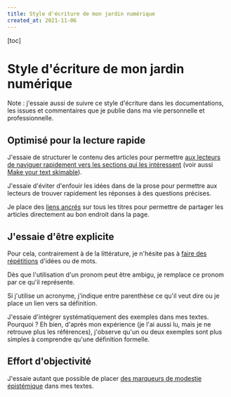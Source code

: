 ```yaml
---
title: Style d'écriture de mon jardin numérique
created_at: 2021-11-06
---
```


[toc]

# Style d'écriture de mon jardin numérique

Note : j'essaie aussi de suivre ce style d'écriture dans les documentations,
les issues et commentaires que je publie dans ma vie personnelle et
professionnelle.

## Optimisé pour la lecture rapide

J'essaie de structurer le contenu des articles pour permettre [aux lecteurs de naviguer rapidement vers les sections qui
les intéressent](https://www.writethedocs.org/guide/writing/docs-principles/#skimmable) (voir aussi [Make your text skimable](https://www.heinrichhartmann.com/posts/writing/#make-your-text-skimable)).

J'essaie d'éviter d'enfouir les idées dans de la prose pour permettre aux lecteurs de trouver rapidement les réponses à
des questions précises.

Je place des [liens ancrés](https://fr.wikipedia.org/wiki/Hyperlien#Types_de_liens) sur tous les titres pour permettre
de partager les articles directement au bon endroit dans la page.

## J'essaie d'être explicite

Pour cela, contrairement à de la littérature, je n'hésite pas à [faire des
répétitions](https://www.writethedocs.org/guide/writing/docs-principles/#arid) d'idées ou de mots.

Dès que l'utilisation d'un pronom peut être ambigu, je remplace ce pronom par ce qu'il représente.

Si j'utilise un acronyme, j'indique entre parenthèse ce qu'il veut dire ou je place un lien vers sa définition.

J'essaie d'intégrer systématiquement des exemples dans mes textes.<br />
Pourquoi ? Eh bien, d'après mon expérience (je l'ai aussi lu, mais je ne retrouve plus les références), j'observe qu'un
ou deux exemples sont plus simples à comprendre qu'une définition formelle.

## Effort d'objectivité

J'essaie autant que possible de placer [des marqueurs de modestie
épistémique](https://www.youtube.com/watch?v=qRfDboU1gs4) dans mes textes.
